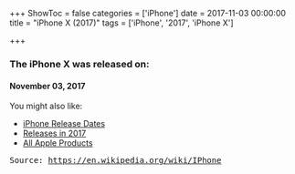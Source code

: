 +++
ShowToc = false
categories = ['iPhone']
date = 2017-11-03 00:00:00
title = "iPhone X (2017)"
tags = ['iPhone', '2017', 'iPhone X']

+++

### The iPhone X was released on: 
#### November 03, 2017


<!--more-->


    
You might also like:

- [iPhone Release Dates](https://AppleReleaseDate.com//categories/iphone/)
- [Releases in 2017](https://AppleReleaseDate.com//tags/2017/)
- [All Apple Products](https://AppleReleaseDate.com//categories/)



<kbd> Source: https://en.wikipedia.org/wiki/IPhone</kbd>

